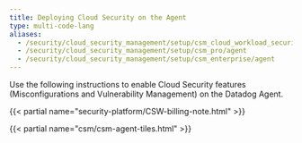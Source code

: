 ```yaml
---
title: Deploying Cloud Security on the Agent
type: multi-code-lang
aliases:
  - /security/cloud_security_management/setup/csm_cloud_workload_security/agent
  - /security/cloud_security_management/setup/csm_pro/agent
  - /security/cloud_security_management/setup/csm_enterprise/agent
---
```


Use the following instructions to enable Cloud Security features (Misconfigurations and Vulnerability Management) on the Datadog Agent.

{{< partial name="security-platform/CSW-billing-note.html" >}}

{{< partial name="csm/csm-agent-tiles.html" >}}